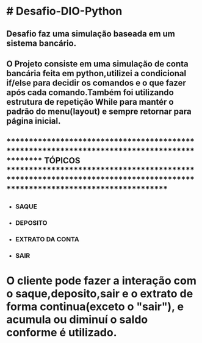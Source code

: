 
# # Desafio-DIO-Python
 
## Desafio faz uma simulação baseada em um sistema bancário. ##
    
  ## O Projeto consiste em uma simulação de conta bancária feita em python,utilizei a condicional if/else para decidir os comandos e o que fazer após cada comando.Também foi utilizando estrutura de repetição While para mantér o padrão do menu(layout) e sempre retornar para página inicial.

## ******************************************************************************************** TÓPICOS ************************************************************************************************************************
- ### SAQUE
- ### DEPOSITO
- ### EXTRATO DA CONTA
- ### SAIR

# O cliente pode fazer a interação com o saque,deposito,sair e o extrato de forma continua(exceto o "sair"), e acumula ou diminuí o saldo conforme é utilizado. #



